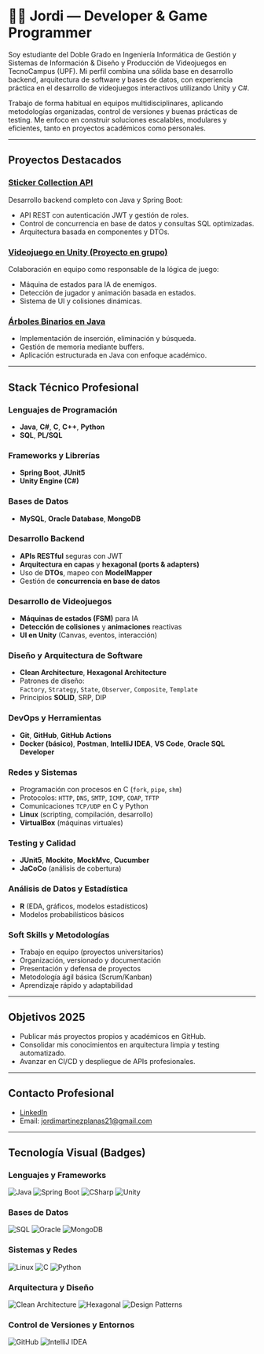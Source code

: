 # 👨‍💻 Jordi — Developer & Game Programmer

Soy estudiante del Doble Grado en Ingeniería Informática de Gestión y Sistemas de Información & Diseño y Producción de Videojuegos en TecnoCampus (UPF). Mi perfil combina una sólida base en desarrollo backend, arquitectura de software y bases de datos, con experiencia práctica en el desarrollo de videojuegos interactivos utilizando Unity y C#.

Trabajo de forma habitual en equipos multidisciplinares, aplicando metodologías organizadas, control de versiones y buenas prácticas de testing. Me enfoco en construir soluciones escalables, modulares y eficientes, tanto en proyectos académicos como personales.

---

##  Proyectos Destacados

###  [Sticker Collection API](https://github.com/JordiMartinezPl/Internet-App-Aplication-Project)
Desarrollo backend completo con Java y Spring Boot:
- API REST con autenticación JWT y gestión de roles.
- Control de concurrencia en base de datos y consultas SQL optimizadas.
- Arquitectura basada en componentes y DTOs.

###  [Videojuego en Unity (Proyecto en grupo)](https://github.com/JordiMartinezPl/State-Machine-unity)
Colaboración en equipo como responsable de la lógica de juego:
- Máquina de estados para IA de enemigos.
- Detección de jugador y animación basada en estados.
- Sistema de UI y colisiones dinámicas.

### [Árboles Binarios en Java](https://github.com/JordiMartinezPl/Binary-tree-Buffer-Practice)
- Implementación de inserción, eliminación y búsqueda.
- Gestión de memoria mediante buffers.
- Aplicación estructurada en Java con enfoque académico.

---

##  Stack Técnico Profesional

### Lenguajes de Programación
- **Java**, **C#**, **C**, **C++**, **Python**
- **SQL**, **PL/SQL**

### Frameworks y Librerías
- **Spring Boot**, **JUnit5**
- **Unity Engine (C#)**

### Bases de Datos
- **MySQL**, **Oracle Database**, **MongoDB**

### Desarrollo Backend
- **APIs RESTful** seguras con JWT
- **Arquitectura en capas** y **hexagonal (ports & adapters)**
- Uso de **DTOs**, mapeo con **ModelMapper**
- Gestión de **concurrencia en base de datos**

### Desarrollo de Videojuegos
- **Máquinas de estados (FSM)** para IA
- **Detección de colisiones** y **animaciones** reactivas
- **UI en Unity** (Canvas, eventos, interacción)

### Diseño y Arquitectura de Software
- **Clean Architecture**, **Hexagonal Architecture**
- Patrones de diseño:  
  `Factory`, `Strategy`, `State`, `Observer`, `Composite`, `Template`
- Principios **SOLID**, SRP, DIP

### DevOps y Herramientas
- **Git**, **GitHub**, **GitHub Actions**
- **Docker (básico)**, **Postman**, **IntelliJ IDEA**, **VS Code**, **Oracle SQL Developer**

### Redes y Sistemas
- Programación con procesos en C (`fork`, `pipe`, `shm`)
- Protocolos: `HTTP`, `DNS`, `SMTP`, `ICMP`, `COAP`, `TFTP`
- Comunicaciones `TCP/UDP` en C y Python
- **Linux** (scripting, compilación, desarrollo)
- **VirtualBox** (máquinas virtuales)

### Testing y Calidad
- **JUnit5**, **Mockito**, **MockMvc**, **Cucumber**
- **JaCoCo** (análisis de cobertura)

### Análisis de Datos y Estadística
- **R** (EDA, gráficos, modelos estadísticos)
- Modelos probabilísticos básicos

### Soft Skills y Metodologías
- Trabajo en equipo (proyectos universitarios)
- Organización, versionado y documentación
- Presentación y defensa de proyectos
- Metodología ágil básica (Scrum/Kanban)
- Aprendizaje rápido y adaptabilidad

---

##  Objetivos 2025

- Publicar más proyectos propios y académicos en GitHub.
- Consolidar mis conocimientos en arquitectura limpia y testing automatizado.
- Avanzar en CI/CD y despliegue de APIs profesionales.

---

##  Contacto Profesional

- [LinkedIn]([https://www.linkedin.com/in/tu-perfil](https://www.linkedin.com/in/jordi-mart%C3%ADnez-planas-631b182a9/))  
- Email: jordimartinezplanas21@gmail.com

---

##  Tecnología Visual (Badges)

### Lenguajes y Frameworks
![Java](https://img.shields.io/badge/Java-%23ED8B00.svg?style=for-the-badge&logo=openjdk&logoColor=white)
![Spring Boot](https://img.shields.io/badge/Spring%20Boot-6DB33F?style=for-the-badge&logo=springboot&logoColor=white)
![CSharp](https://img.shields.io/badge/C%23-239120?style=for-the-badge&logo=c-sharp&logoColor=white)
![Unity](https://img.shields.io/badge/Unity-000000?style=for-the-badge&logo=unity&logoColor=white)

### Bases de Datos
![SQL](https://img.shields.io/badge/SQL-%2300f.svg?style=for-the-badge&logo=postgresql&logoColor=white)
![Oracle](https://img.shields.io/badge/Oracle-F80000?style=for-the-badge&logo=oracle&logoColor=white)
![MongoDB](https://img.shields.io/badge/MongoDB-47A248?style=for-the-badge&logo=mongodb&logoColor=white)

### Sistemas y Redes
![Linux](https://img.shields.io/badge/Linux-FCC624?style=for-the-badge&logo=linux&logoColor=black)
![C](https://img.shields.io/badge/C-00599C?style=for-the-badge&logo=c&logoColor=white)
![Python](https://img.shields.io/badge/Python-3776AB?style=for-the-badge&logo=python&logoColor=white)

### Arquitectura y Diseño
![Clean Architecture](https://img.shields.io/badge/Clean%20Architecture-%23007ACC.svg?style=for-the-badge&logo=azuredevops&logoColor=white)
![Hexagonal](https://img.shields.io/badge/Hexagonal%20Architecture-%234285F4.svg?style=for-the-badge&logo=codeforces&logoColor=white)
![Design Patterns](https://img.shields.io/badge/Design%20Patterns-%23FF6F00.svg?style=for-the-badge&logo=abstract&logoColor=white)

### Control de Versiones y Entornos
![GitHub](https://img.shields.io/badge/GitHub-181717?style=for-the-badge&logo=github&logoColor=white)
![IntelliJ IDEA](https://img.shields.io/badge/IntelliJ%20IDEA-000000?style=for-the-badge&logo=intellijidea&logoColor=white)


